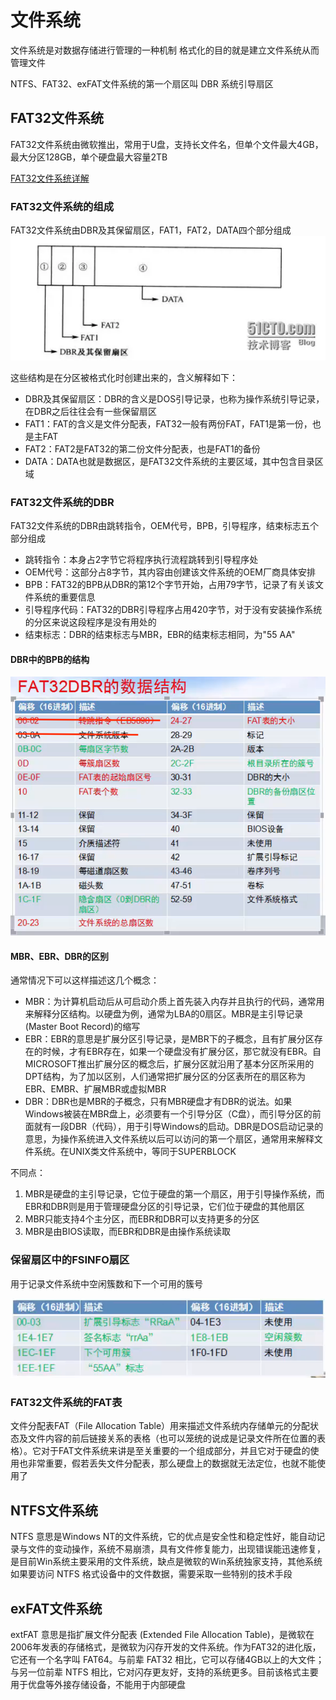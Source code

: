 # 文件系统

文件系统是对数据存储进行管理的一种机制
格式化的目的就是建立文件系统从而管理文件

NTFS、FAT32、exFAT文件系统的第一个扇区叫 DBR 系统引导扇区

## FAT32文件系统

FAT32文件系统由微软推出，常用于U盘，支持长文件名，但单个文件最大4GB，最大分区128GB，单个硬盘最大容量2TB

[FAT32文件系统详解](https://blog.51cto.com/dengqi/1349327)

### FAT32文件系统的组成

FAT32文件系统由DBR及其保留扇区，FAT1，FAT2，DATA四个部分组成
![](resources/2023-08-05-15-44-44.png)

这些结构是在分区被格式化时创建出来的，含义解释如下：

- DBR及其保留扇区：DBR的含义是DOS引导记录，也称为操作系统引导记录，在DBR之后往往会有一些保留扇区
- FAT1：FAT的含义是文件分配表，FAT32一般有两份FAT，FAT1是第一份，也是主FAT
- FAT2：FAT2是FAT32的第二份文件分配表，也是FAT1的备份
- DATA：DATA也就是数据区，是FAT32文件系统的主要区域，其中包含目录区域

### FAT32文件系统的DBR

FAT32文件系统的DBR由跳转指令，OEM代号，BPB，引导程序，结束标志五个部分组成

- 跳转指令：本身占2字节它将程序执行流程跳转到引导程序处
- OEM代号：这部分占8字节，其内容由创建该文件系统的OEM厂商具体安排
- BPB：FAT32的BPB从DBR的第12个字节开始，占用79字节，记录了有关该文件系统的重要信息
- 引导程序代码：FAT32的DBR引导程序占用420字节，对于没有安装操作系统的分区来说这段程序是没有用处的
- 结束标志：DBR的结束标志与MBR，EBR的结束标志相同，为"55 AA"

#### DBR中的BPB的结构

![](resources/2023-08-05-18-49-18.png)

#### MBR、EBR、DBR的区别

通常情况下可以这样描述这几个概念：
- MBR：为计算机启动后从可启动介质上首先装入内存并且执行的代码，通常用来解释分区结构。以硬盘为例，通常为LBA的0扇区。MBR是主引导记录(Master Boot Record)的缩写
- EBR：EBR的意思是扩展分区引导记录，是MBR下的子概念，且有扩展分区存在的时候，才有EBR存在，如果一个硬盘没有扩展分区，那它就没有EBR。自MICROSOFT推出扩展分区的概念后，扩展分区就沿用了基本分区所采用的DPT结构，为了加以区别，人们通常把扩展分区的分区表所在的扇区称为EBR、EMBR、扩展MBR或虚拟MBR
- DBR：DBR也是MBR的子概念，只有MBR硬盘才有DBR的说法。如果Windows被装在MBR盘上，必须要有一个引导分区（C盘），而引导分区的前面就有一段DBR（代码），用于引导Windows的启动。DBR是DOS启动记录的意思，为操作系统进入文件系统以后可以访问的第一个扇区，通常用来解释文件系统。在UNIX类文件系统中，等同于SUPERBLOCK

不同点：
1. MBR是硬盘的主引导记录，它位于硬盘的第一个扇区，用于引导操作系统，而EBR和DBR则是用于管理硬盘分区的引导记录，它们位于硬盘的其他扇区
2. MBR只能支持4个主分区，而EBR和DBR可以支持更多的分区
3. MBR是由BIOS读取，而EBR和DBR是由操作系统读取

### 保留扇区中的FSINFO扇区

用于记录文件系统中空闲簇数和下一个可用的簇号

![](resources/2023-08-05-19-48-56.png)

### FAT32文件系统的FAT表

文件分配表FAT（File Allocation Table）用来描述文件系统内存储单元的分配状态及文件内容的前后链接关系的表格（也可以笼统的说成是记录文件所在位置的表格）。它对于FAT文件系统来讲是至关重要的一个组成部分，并且它对于硬盘的使用也非常重要，假若丢失文件分配表，那么硬盘上的数据就无法定位，也就不能使用了





## NTFS文件系统

NTFS 意思是Windows NT的文件系统，它的优点是安全性和稳定性好，能自动记录与文件的变动操作，系统不易崩溃，具有文件修复能力，出现错误能迅速修复，是目前Win系统主要采用的文件系统，缺点是微软的Win系统独家支持，其他系统如果要访问 NTFS 格式设备中的文件数据，需要采取一些特别的技术手段




## exFAT文件系统

extFAT 意思是指扩展文件分配表 (Extended File Allocation Table)，是微软在2006年发表的存储格式，是微软为闪存开发的文件系统。作为FAT32的进化版，它还有一个名字叫 FAT64。与前辈 FAT32 相比，它可以存储4GB以上的大文件；与另一位前辈 NTFS 相比，它对闪存更友好，支持的系统更多。目前该格式主要用于优盘等外接存储设备，不能用于内部硬盘







